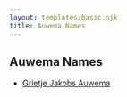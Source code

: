 ```yaml
---
layout: templates/basic.njk
title: Auwema Names
---
```

## Auwema Names
- [Grietje Jakobs Auwema](/people/8/85927182)
